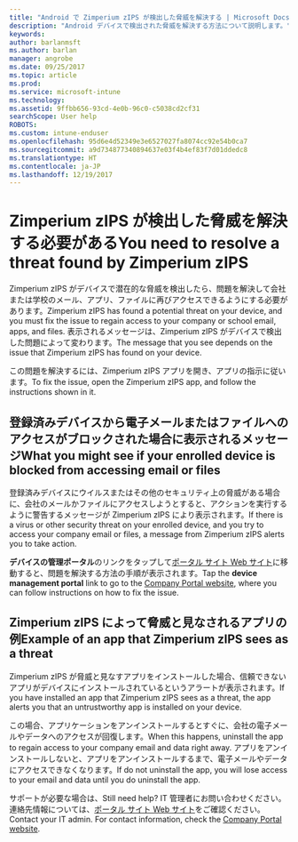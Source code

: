 ```yaml
---
title: "Android で Zimperium zIPS が検出した脅威を解決する | Microsoft Docs"
description: "Android デバイスで検出された脅威を解決する方法について説明します。"
keywords: 
author: barlanmsft
ms.author: barlan
manager: angrobe
ms.date: 09/25/2017
ms.topic: article
ms.prod: 
ms.service: microsoft-intune
ms.technology: 
ms.assetid: 9ffbb656-93cd-4e0b-96c0-c5038cd2cf31
searchScope: User help
ROBOTS: 
ms.custom: intune-enduser
ms.openlocfilehash: 95d6e4d52349e3e6527027fa8074cc92e54b0ca7
ms.sourcegitcommit: a9d734877340894637e03f4b4ef83f7d01ddedc8
ms.translationtype: HT
ms.contentlocale: ja-JP
ms.lasthandoff: 12/19/2017
---
```

# <a name="you-need-to-resolve-a-threat-found-by-zimperium-zips"></a><span data-ttu-id="6851c-103">Zimperium zIPS が検出した脅威を解決する必要がある</span><span class="sxs-lookup"><span data-stu-id="6851c-103">You need to resolve a threat found by Zimperium zIPS</span></span>

<span data-ttu-id="6851c-104">Zimperium zIPS がデバイスで潜在的な脅威を検出したら、問題を解決して会社または学校のメール、アプリ、ファイルに再びアクセスできるようにする必要があります。</span><span class="sxs-lookup"><span data-stu-id="6851c-104">Zimperium zIPS has found a potential threat on your device, and you must fix the issue to regain access to your company or school email, apps, and files.</span></span> <span data-ttu-id="6851c-105">表示されるメッセージは、Zimperium zIPS がデバイスで検出した問題によって変わります。</span><span class="sxs-lookup"><span data-stu-id="6851c-105">The message that you see depends on the issue that Zimperium zIPS has found on your device.</span></span>

<span data-ttu-id="6851c-106">この問題を解決するには、Zimperium zIPS アプリを開き、アプリの指示に従います。</span><span class="sxs-lookup"><span data-stu-id="6851c-106">To fix the issue, open the Zimperium zIPS app, and follow the instructions shown in it.</span></span>

## <a name="what-you-might-see-if-your-enrolled-device-is-blocked-from-accessing-email-or-files"></a><span data-ttu-id="6851c-107">登録済みデバイスから電子メールまたはファイルへのアクセスがブロックされた場合に表示されるメッセージ</span><span class="sxs-lookup"><span data-stu-id="6851c-107">What you might see if your enrolled device is blocked from accessing email or files</span></span>

<span data-ttu-id="6851c-108">登録済みデバイスにウイルスまたはその他のセキュリティ上の脅威がある場合に、会社のメールかファイルにアクセスしようとすると、アクションを実行するように警告するメッセージが Zimperium zIPS により表示されます。</span><span class="sxs-lookup"><span data-stu-id="6851c-108">If there is a virus or other security threat on your enrolled device, and you try to access your company email or files, a message from Zimperium zIPS alerts you to take action.</span></span>

<span data-ttu-id="6851c-109">**デバイスの管理ポータル**のリンクをタップして[ポータル サイト Web サイト](https://portal.manage.microsoft.com#HelpDeskDialog)に移動すると、問題を解決する方法の手順が表示されます。</span><span class="sxs-lookup"><span data-stu-id="6851c-109">Tap the **device management portal** link to go to the [Company Portal website](https://portal.manage.microsoft.com#HelpDeskDialog), where you can follow instructions on how to fix the issue.</span></span>

## <a name="example-of-an-app-that-zimperium-zips-sees-as-a-threat"></a><span data-ttu-id="6851c-110">Zimperium zIPS によって脅威と見なされるアプリの例</span><span class="sxs-lookup"><span data-stu-id="6851c-110">Example of an app that Zimperium zIPS sees as a threat</span></span>

<span data-ttu-id="6851c-111">Zimperium zIPS が脅威と見なすアプリをインストールした場合、信頼できないアプリがデバイスにインストールされているというアラートが表示されます。</span><span class="sxs-lookup"><span data-stu-id="6851c-111">If you have installed an app that Zimperium zIPS sees as a threat, the app alerts you that an untrustworthy app is installed on your device.</span></span>

<span data-ttu-id="6851c-112">この場合、アプリケーションをアンインストールするとすぐに、会社の電子メールやデータへのアクセスが回復します。</span><span class="sxs-lookup"><span data-stu-id="6851c-112">When this happens, uninstall the app to regain access to your company email and data right away.</span></span> <span data-ttu-id="6851c-113">アプリをアンインストールしないと、アプリをアンインストールするまで、電子メールやデータにアクセスできなくなります。</span><span class="sxs-lookup"><span data-stu-id="6851c-113">If do not uninstall the app, you will lose access to your email and data until you do uninstall the app.</span></span>

<span data-ttu-id="6851c-114">サポートが必要な場合は、</span><span class="sxs-lookup"><span data-stu-id="6851c-114">Still need help?</span></span> <span data-ttu-id="6851c-115">IT 管理者にお問い合わせください。連絡先情報については、[ポータル サイト Web サイト](https://portal.manage.microsoft.com#HelpDeskDialog)をご確認ください。</span><span class="sxs-lookup"><span data-stu-id="6851c-115">Contact your IT admin. For contact information, check the [Company Portal website](https://portal.manage.microsoft.com#HelpDeskDialog).</span></span>
